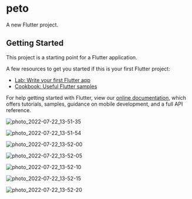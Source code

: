 # peto

A new Flutter project.

## Getting Started

This project is a starting point for a Flutter application.

A few resources to get you started if this is your first Flutter project:

- [Lab: Write your first Flutter app](https://flutter.dev/docs/get-started/codelab)
- [Cookbook: Useful Flutter samples](https://flutter.dev/docs/cookbook)

For help getting started with Flutter, view our
[online documentation](https://flutter.dev/docs), which offers tutorials,
samples, guidance on mobile development, and a full API reference.

![photo_2022-07-22_13-51-35](https://user-images.githubusercontent.com/91529311/180397170-03ac13be-8def-48c2-896d-8ce9d8e672e0.jpg)

![photo_2022-07-22_13-51-54](https://user-images.githubusercontent.com/91529311/180397210-30e905ff-cd6a-4985-b21c-81f101f80fcb.jpg)

![photo_2022-07-22_13-52-00](https://user-images.githubusercontent.com/91529311/180397218-deeca00a-5877-4c2c-8e62-ecacf3eda7e7.jpg)

![photo_2022-07-22_13-52-05](https://user-images.githubusercontent.com/91529311/180397228-80ed7d8d-fc80-40c3-b758-b54221f82a82.jpg)

![photo_2022-07-22_13-52-10](https://user-images.githubusercontent.com/91529311/180397319-d0e70bd3-66ed-45b5-8ce4-a9106ec11e13.jpg)

![photo_2022-07-22_13-52-15](https://user-images.githubusercontent.com/91529311/180397339-8afd1abb-b13e-4609-b3d1-308533bfc787.jpg)

![photo_2022-07-22_13-52-20](https://user-images.githubusercontent.com/91529311/180397377-aa1339c4-e1b3-433a-9cd4-2127ec09835f.jpg)




